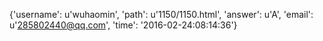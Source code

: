 {'username': u'wuhaomin', 'path': u'1150/1150.html', 'answer': u'A', 'email': u'285802440@qq.com', 'time': '2016-02-24:08:14:36'}